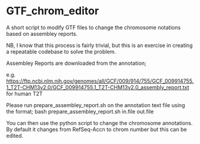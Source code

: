 # GTF_chrom_editor
A short script to modify GTF files to change the chromosome notations based on assembley reports.

NB, I know that this process is fairly trivial, but this is an exercise in creating a repeatable codebase to solve the problem.

Assembley Reports are downloaded from the annotation; 

e.g.
https://ftp.ncbi.nlm.nih.gov/genomes/all/GCF/009/914/755/GCF_009914755.1_T2T-CHM13v2.0/GCF_009914755.1_T2T-CHM13v2.0_assembly_report.txt
for human T2T

Please run 
prepare_assembley_report.sh on the annotation text file using the format; bash prepare_assembley_report.sh in.file out.file

You can then use the python script to change the chromosome annotations. By default it changes from RefSeq-Accn to chrom number but this can be edited. 
